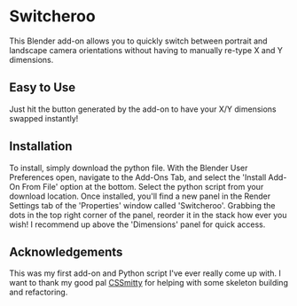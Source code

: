 # Switcheroo

This Blender add-on allows you to quickly switch between portrait and landscape camera orientations without having to manually re-type X and Y dimensions.

<h2>Easy to Use</h2>
<p>Just hit the button generated by the add-on to have your X/Y dimensions swapped instantly!</p>

<h2>Installation</h2>
<p>To install, simply download the python file. With the Blender User Preferences open, navigate to the Add-Ons Tab, and select the 'Install Add-On From File' option at the bottom. Select the python script from your download location. Once installed, you'll find a new panel in the Render Settings tab of the 'Properties' window called 'Switcheroo'. Grabbing the dots in the top right corner of the panel, reorder it in the stack how ever you wish! I recommend up above the 'Dimensions' panel for quick access. </p>

<h2>Acknowledgements</h2>
<p>This was my first add-on and Python script I've ever really come up with. I want to thank my good pal <a href="https://github.com/CSSmitty/">CSSmitty</a> for helping with some skeleton building and refactoring.</p>